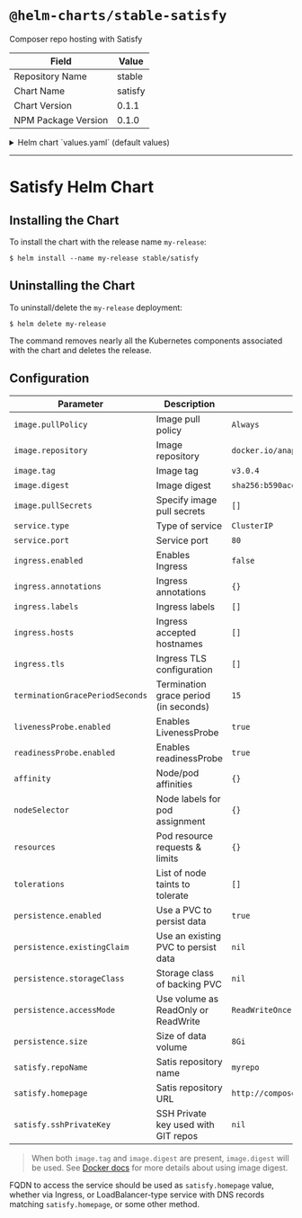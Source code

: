 # `@helm-charts/stable-satisfy`

Composer repo hosting with Satisfy

| Field               | Value   |
| ------------------- | ------- |
| Repository Name     | stable  |
| Chart Name          | satisfy |
| Chart Version       | 0.1.1   |
| NPM Package Version | 0.1.0   |

<details>

<summary>Helm chart `values.yaml` (default values)</summary>

```yaml
# Default values for Satisfy.
# This is a YAML-formatted file.
# Declare variables to be passed into your templates.

image:
  repository: docker.io/anapsix/satisfy
  # image.digest takes precedence:
  # i.e. if both image.tag and image.digest are present digest will be used
  # tag: v3.0.4
  digest: sha256:69758ccd31117a594cd7268c79a32a531dfc2c725df554542dbbb6c5714d77fc
  pullPolicy: Always
  pullSecrets:
    []
    # - secret1
    # - secret2

service:
  type: ClusterIP
  port: 80

ingress:
  enabled: false
  annotations:
    {}
    # kubernetes.io/ingress.class: nginx
    # kubernetes.io/tls-acme: "true"
    # certmanager.k8s.io/cluster-issuer: self-signed
    # ingress.kubernetes.io/force-ssl-redirect: "true"
  labels:
    []
    # traffic-type: external
  hosts:
    []
    # - composer.local
  tls:
    []
    # - secretName: composer-cert
    #   hosts:
    #     - composer.local

terminationGracePeriodSeconds: 15

livenessProbe:
  enabled: true

readinessProbe:
  enabled: true

resources:
  {}
  # If you do want to specify resources, uncomment the following
  # lines, adjust them as necessary, and remove the curly braces after 'resources:'.
  # limits:
  #   cpu: 100m
  #   memory: 64Mi
  # requests:
  #   cpu: 100m
  #   memory: 64Mi

nodeSelector: {}
tolerations: []
affinity: {}

persistence:
  enabled: true
  accessMode: ReadWriteOnce
  size: 8Gi
  storageClass: ~ # set your PV storage class here
  ## A manually managed Persistent Volume and Claim
  ## Requires persistence.enabled: true
  ## If defined, PVC must be created manually before volume will be bound
  # existingClaim:

## Application settings
## For more details see Satis documentaion
## https://getcomposer.org/doc/articles/handling-private-packages-with-satis.md#setup
satisfy:
  repoName: myrepo
  homepage: http://composer.local # set it to FQDN of your ingress
  sshPrivateKey:
    ~ # set it via CLI
    # for example: `--set satisfy.sshPrivateKey="$(<~/.ssh/id_rsa)"`
```

</details>

---

# Satisfy Helm Chart

## Installing the Chart

To install the chart with the release name `my-release`:

```console
$ helm install --name my-release stable/satisfy
```

## Uninstalling the Chart

To uninstall/delete the `my-release` deployment:

```console
$ helm delete my-release
```

The command removes nearly all the Kubernetes components associated with the
chart and deletes the release.

## Configuration

| Parameter                       | Description                           | Default                                                                   |
| ------------------------------- | ------------------------------------- | ------------------------------------------------------------------------- |
| `image.pullPolicy`              | Image pull policy                     | `Always`                                                                  |
| `image.repository`              | Image repository                      | `docker.io/anapsix/satisfy`                                               |
| `image.tag`                     | Image tag                             | `v3.0.4`                                                                  |
| `image.digest`                  | Image digest                          | `sha256:b590aced3074cdb1e09b4e9432fd69afccfa807e50a3ad8168960572128f4fbd` |
| `image.pullSecrets`             | Specify image pull secrets            | `[]`                                                                      |
| `service.type`                  | Type of service                       | `ClusterIP`                                                               |
| `service.port`                  | Service port                          | `80`                                                                      |
| `ingress.enabled`               | Enables Ingress                       | `false`                                                                   |
| `ingress.annotations`           | Ingress annotations                   | `{}`                                                                      |
| `ingress.labels`                | Ingress labels                        | `[]`                                                                      |
| `ingress.hosts`                 | Ingress accepted hostnames            | `[]`                                                                      |
| `ingress.tls`                   | Ingress TLS configuration             | `[]`                                                                      |
| `terminationGracePeriodSeconds` | Termination grace period (in seconds) | `15`                                                                      |
| `livenessProbe.enabled`         | Enables LivenessProbe                 | `true`                                                                    |
| `readinessProbe.enabled`        | Enables readinessProbe                | `true`                                                                    |
| `affinity`                      | Node/pod affinities                   | `{}`                                                                      |
| `nodeSelector`                  | Node labels for pod assignment        | `{}`                                                                      |
| `resources`                     | Pod resource requests & limits        | `{}`                                                                      |
| `tolerations`                   | List of node taints to tolerate       | `[]`                                                                      |
| `persistence.enabled`           | Use a PVC to persist data             | `true`                                                                    |
| `persistence.existingClaim`     | Use an existing PVC to persist data   | `nil`                                                                     |
| `persistence.storageClass`      | Storage class of backing PVC          | `nil`                                                                     |
| `persistence.accessMode`        | Use volume as ReadOnly or ReadWrite   | `ReadWriteOnce`                                                           |
| `persistence.size`              | Size of data volume                   | `8Gi`                                                                     |
| `satisfy.repoName`              | Satis repository name                 | `myrepo`                                                                  |
| `satisfy.homepage`              | Satis repository URL                  | `http://composer.local`                                                   |
| `satisfy.sshPrivateKey`         | SSH Private key used with GIT repos   | `nil`                                                                     |

> When both `image.tag` and `image.digest` are present, `image.digest` will be used. See [Docker docs][1] for more details about using image digest.

FQDN to access the service should be used as `satisfy.homepage` value, whether via Ingress, or LoadBalancer-type service with DNS records matching `satisfy.homepage`, or some other method.

[## link reference ##]: :
[1]: https://docs.docker.com/engine/reference/commandline/pull/#pull-an-image-by-digest-immutable-identifier
